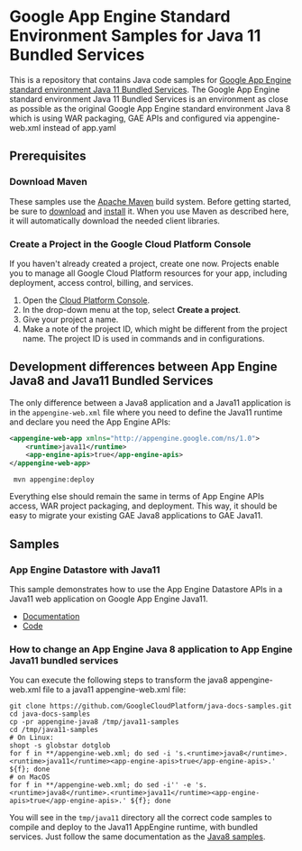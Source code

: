 # Google App Engine Standard Environment Samples for Java 11 Bundled Services

This is a repository that contains Java code samples for [Google App Engine
standard environment Java 11 Bundled Services][ae-docs].
The Google App Engine standard environment Java 11 Bundled Services is an environment 
as close as possible as the original Google App Engine standard environment Java 8
which is using WAR packaging, GAE APIs and configured via appengine-web.xml instead of app.yaml

[ae-docs]: https://cloud.google.com/appengine/docs/standard/java11/services/access

## Prerequisites

### Download Maven

These samples use the [Apache Maven][maven] build system. Before getting
started, be sure to [download][maven-download] and [install][maven-install] it.
When you use Maven as described here, it will automatically download the needed
client libraries.

[maven]: https://maven.apache.org
[maven-download]: https://maven.apache.org/download.cgi
[maven-install]: https://maven.apache.org/install.html
[java8-samples]: https://github.com/GoogleCloudPlatform/java-docs-samples/tree/main/appengine-java8#readme

### Create a Project in the Google Cloud Platform Console

If you haven't already created a project, create one now. Projects enable you to
manage all Google Cloud Platform resources for your app, including deployment,
access control, billing, and services.

1. Open the [Cloud Platform Console][cloud-console].
1. In the drop-down menu at the top, select **Create a project**.
1. Give your project a name.
1. Make a note of the project ID, which might be different from the project
   name. The project ID is used in commands and in configurations.

[cloud-console]: https://console.cloud.google.com/


## Development differences between App Engine Java8 and Java11 Bundled Services

The only difference between a Java8 application and a Java11 application is in the `appengine-web.xml` file
where you need to define the Java11 runtime and declare you need the App Engine APIs:

```XML
<appengine-web-app xmlns="http://appengine.google.com/ns/1.0">
    <runtime>java11</runtime>
    <app-engine-apis>true</app-engine-apis>
</appengine-web-app>
```

```shell
 mvn appengine:deploy
```


Everything else should remain the same in terms of App Engine APIs access, WAR project packaging, and deployment.
This way, it should  be easy to migrate your existing GAE Java8 applications to GAE Java11.

## Samples

### App Engine Datastore with Java11

This sample demonstrates how to use the App Engine Datastore APIs in a Java11 web application on Google App Engine Java11.

- [Documentation][ae-docs]
- [Code](https://github.com/GoogleCloudPlatform/java-docs-samples/tree/main/appengine-standard-java11-bunded-services/datastore)

### How to change an App Engine Java 8 application to App Engine Java11 bundled services

You can execute the following steps to transform the java8 appengine-web.xml file to a java11 appengine-web.xml file:

```shell
git clone https://github.com/GoogleCloudPlatform/java-docs-samples.git
cd java-docs-samples
cp -pr appengine-java8 /tmp/java11-samples
cd /tmp/java11-samples
# On Linux:
shopt -s globstar dotglob
for f in **/appengine-web.xml; do sed -i 's.<runtime>java8</runtime>.<runtime>java11</runtime><app-engine-apis>true</app-engine-apis>.' ${f}; done 
# on MacOS
for f in **/appengine-web.xml; do sed -i'' -e 's.<runtime>java8</runtime>.<runtime>java11</runtime><app-engine-apis>true</app-engine-apis>.' ${f}; done
 ```
	 
You will see in the `tmp/java11` directory all the correct code samples to compile and deploy to the Java11 AppEngine runtime, with bundled services.
Just follow the same documentation as the [Java8 samples][java8-samples].
	 
	 

